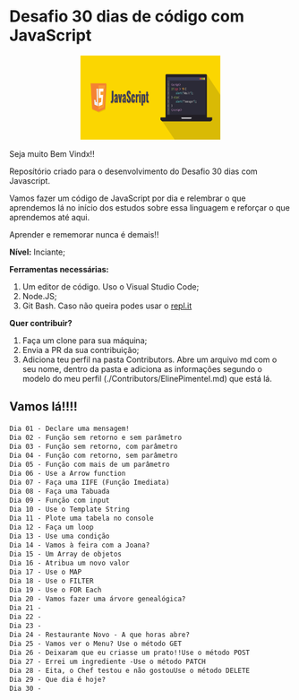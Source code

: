 <h1>Desafio 30 dias de código com JavaScript</h1>

<center><img src="./imagens/js.png" width="250" height="150"></center>

Seja muito Bem Vindx!!

Reposítório criado para o desenvolvimento do Desafio 30 dias com Javascript.

Vamos fazer um código de JavaScript por dia e relembrar o que aprendemos lá no início dos estudos sobre essa linguagem e reforçar o que aprendemos até aqui.

Aprender e rememorar nunca é demais!!

**Nível:** Inciante;

**Ferramentas necessárias:**

1. Um editor de código. Uso o Visual Studio Code;
2. Node.JS;
3. Git Bash. Caso não queira podes usar o [repl.it](https://repl.it/)

**Quer contribuir?**

1. Faça um clone para sua máquina;
2. Envia a PR da sua contribuição;
3. Adiciona teu perfil na pasta Contributors. Abre um arquivo md com o seu nome, dentro da pasta e adiciona as informações segundo o modelo do meu perfil (./Contributors/ElinePimentel.md) que está lá.

<h2>Vamos lá!!!!</h2>

```
Dia 01 - Declare uma mensagem!
Dia 02 - Função sem retorno e sem parâmetro
Dia 03 - Função sem retorno, com parâmetro
Dia 04 - Função com retorno, sem parâmetro
Dia 05 - Função com mais de um parâmetro
Dia 06 - Use a Arrow function
Dia 07 - Faça uma IIFE (Função Imediata)
Dia 08 - Faça uma Tabuada
Dia 09 - Função com input
Dia 10 - Use o Template String
Dia 11 - Plote uma tabela no console
Dia 12 - Faça um loop
Dia 13 - Use uma condição
Dia 14 - Vamos à feira com a Joana?
Dia 15 - Um Array de objetos
Dia 16 - Atribua um novo valor
Dia 17 - Use o MAP
Dia 18 - Use o FILTER
Dia 19 - Use o FOR Each
Dia 20 - Vamos fazer uma árvore genealógica?
Dia 21 -
Dia 22 -
Dia 23 -
Dia 24 - Restaurante Novo - A que horas abre?
Dia 25 - Vamos ver o Menu? Use o método GET
Dia 26 - Deixaram que eu criasse um prato!!Use o método POST
Dia 27 - Errei um ingrediente -Use o método PATCH
Dia 28 - Eita, o Chef testou e não gostouUse o método DELETE
Dia 29 - Que dia é hoje?
Dia 30 -

```
